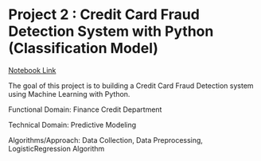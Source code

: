 #  Project 2 : Credit Card Fraud Detection System with Python (Classification Model)

[Notebook Link](https://colab.research.google.com/drive/1a8qjinkD6vJ0tqjSrF0Sc4mjg-lswXYN)

The goal of this project is to building a Credit Card Fraud Detection system using Machine Learning with Python.

Functional Domain: Finance Credit Department 

Technical Domain: Predictive Modeling

Algorithms/Approach: Data Collection, Data Preprocessing, LogisticRegression Algorithm
